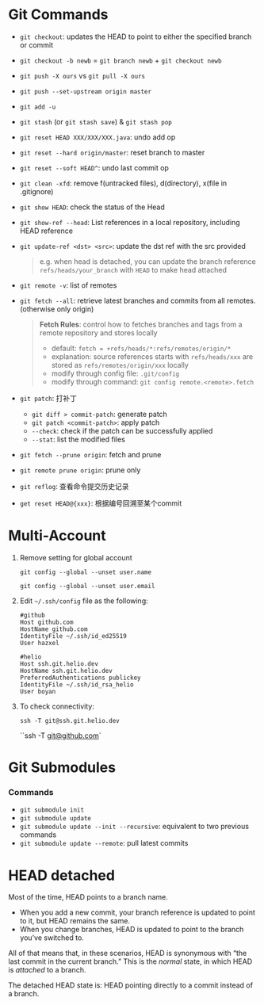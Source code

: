 # Git Commands

- `git checkout`: updates the HEAD to point to either the specified branch or commit

- `git checkout -b newb` = `git branch newb` + `git checkout newb`
- `git push -X ours` vs `git pull -X ours`
- `git push --set-upstream origin master`
- `git add -u`
- `git stash` (or `git stash save`) & `git stash pop`
- `git reset HEAD XXX/XXX/XXX.java`: undo add op
- `git reset --hard origin/master`: reset branch to master
- `git reset --soft HEAD^`: undo last commit op
- `git clean -xfd`: remove f(untracked files), d(directory), x(file in .gitignore)
- `git show HEAD`: check the status of the Head
- `git show-ref --head`: List references in a local repository, including HEAD reference

- `git update-ref <dst> <src>`: update the dst ref with the src provided

  > e.g. when head is detached, you can update the branch reference `refs/heads/your_branch` with `HEAD` to make head attached

- `git remote -v`: list of remotes

- `git fetch --all`: retrieve latest branches and commits from all remotes. (otherwise only origin)

  > **Fetch Rules**: control how to fetches branches and tags from a remote repository and stores locally
  >
  > - default: `fetch = +refs/heads/*:refs/remotes/origin/*`
  > - explanation: source references starts with `refs/heads/xxx` are stored as `refs/remotes/origin/xxx` locally
  > - modify through config file: `.git/config`
  > - modify through command: `git config remote.<remote>.fetch`

- `git patch`: 打补丁
  - `git diff > commit-patch`: generate patch
  -  `git patch <commit-patch>`: apply patch
    - `--check`: check if the patch can be successfully applied
    - `--stat`: list the modified files  


- `git fetch --prune origin`: fetch and prune
- `git remote prune origin`: prune only
- `git reflog`: 查看命令提交历史记录
- `get reset HEAD@{xxx}`: 根据编号回溯至某个commit

 

# Multi-Account

1. Remove setting for global account

   `git config --global --unset user.name`

   `git config --global --unset user.email` 

2. Edit `~/.ssh/config` file as the following:

   ```config
   #github  
   Host github.com   
   HostName github.com   
   IdentityFile ~/.ssh/id_ed25519   
   User hazxel
   
   #helio  
   Host ssh.git.helio.dev   
   HostName ssh.git.helio.dev   
   PreferredAuthentications publickey   
   IdentityFile ~/.ssh/id_rsa_helio   
   User boyan
   ```

3. To check connectivity: 

   `ssh -T git@ssh.git.helio.dev`

   ``ssh -T git@github.com`



# Git Submodules

### Commands

- `git submodule init`
- `git submodule update`
- `git submodule update --init --recursive`: equivalent to two previous commands
- `git submodule update --remote`: pull latest commits



# HEAD detached

Most of the time, HEAD points to a branch name. 

- When you add a new commit, your branch reference is updated to point to it, but HEAD remains the same. 
- When you change branches, HEAD is updated to point to the branch you’ve switched to. 

All of that means that, in these scenarios, HEAD is synonymous with “the last commit in the current branch.” This is the *normal* state, in which HEAD is *attached* to a branch.

The detached HEAD state is: HEAD pointing directly to a commit instead of a branch.